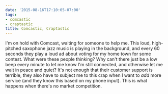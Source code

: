 ```yaml
---
date: '2015-08-16T17:10:05-07:00'
tags:
- comcastic
- craptastic
title: Comcastic, Craptastic
---
```


I'm on hold with Comcast, waiting for someone to help me. This loud, high-pitched saxophone jazz music is playing in the background, and every 60 seconds they play a loud ad about voting for my home town for some contest. What were these people thinking? Why can't there just be a low beep every minute to let me know I'm still connected, and otherwise let me wait in peace and quiet? It's not enough that their customer support is terrible, they also have to subject me to this crap when I want to *add* more service (and they know this based on my phone input). This is what happens when there's no market competition.
